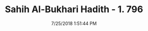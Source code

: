 ---
title        : "Sahih Al-Bukhari Hadith - 1. 796"
date         : 7/25/2018 1:51:44 PM
draft        : false
type         : "hadith"
layout       : "hadith"
BookCode     : "SHB"
VolumeNumber : "1"
HadithNumber : "796"
categories  :  ["Prayer Characteristics-Invocation before the Taslim"]
tags  :  ["Abu Bakr As Siddiq"]
---